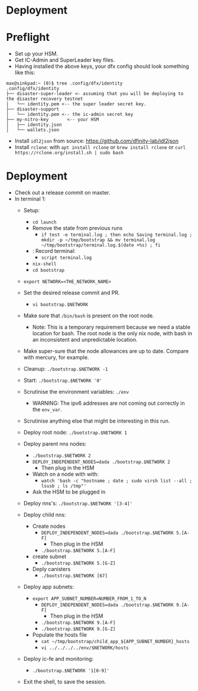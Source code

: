 Deployment
==========

# Preflight
* Set up your HSM.
* Get IC-Admin and SuperLeader key files.
* Having installed the above keys, your dfx config should look something like this:
```
max@sinkpad:~ (0)$ tree .config/dfx/identity
.config/dfx/identity
├── disaster-super-leader <- assuming that you will be deploying to the disaster recovery testnet
│   └── identity.pem <-- the super leader secret key.
├── disaster-support
│   └── identity.pem <-- the ic-admin secret key
├── my-nitro-key       <-- your HSM
│   ├── identity.json
│   └── wallets.json
```
* Install `idl2json` from source: https://github.com/dfinity-lab/idl2json
* Install `rclone`: with `apt install rclone` or `brew install rclone` or `curl https://rclone.org/install.sh | sudo bash`


# Deployment

* Check out a release commit on master.
* In terminal 1:
  * Setup:
    * `cd launch`
    * Remove the state from previous runs
      * `if test -e terminal.log ; then echo Saving terminal.log ; mkdir -p ~/tmp/bootstrap && mv terminal.log ~/tmp/bootstrap/terminal.log.$(date +%s) ; fi`
    * : Record terminal:
      * `script terminal.log`
    * `nix-shell`
    * `cd bootstrap`
  * `export NETWORK=<THE_NETWORK_NAME>`
  * Set the desired release commit and PR.
    * `vi bootstrap.$NETWORK`
  * Make sure that `/bin/bash` is present on the root node.
    * Note: This is a temporary requirement because we need a stable location for bash.  The root node is the only nix node, with bash in an inconsistent and unpredictable location.
  * Make super-sure that the node allowances are up to date.  Compare with mercury, for example.
  * Cleanup: `./bootstrap.$NETWORK -1`
  * Start:  `./bootstrap.$NETWORK '0'`
  * Scrutinise the environment variables: `./env`
    * WARNING: The ipv6 addresses are not coming out correctly in the `env_var`.
  * Scrutinise anything else that might be interesting in this run.
  * Deploy root node: `./bootstrap.$NETWORK 1`
  * Deploy parent nns nodes:
    * `./bootstrap.$NETWORK 2`
    * `DEPLOY_INDEPENDENT_NODES=dada ./bootstrap.$NETWORK 2`
      * Then plug in the HSM
    * Watch on a node with with:
      * `watch 'bash -c "hostname ; date ; sudo virsh list --all ; lsusb ; ls /tmp"'`
    * Ask the HSM to be plugged in
  * Deploy nns's: `./bootstrap.$NETWORK '[3-4]'`
  * Deploy child nns:
    * Create nodes
      * `DEPLOY_INDEPENDENT_NODES=dada ./bootstrap.$NETWORK 5.[A-F]`
        * Then plug in the HSM
      * `./bootstrap.$NETWORK 5.[A-F]`
    * create subnet
      * `./bootstrap.$NETWORK 5.[G-Z]`
    * Deply canisters
      * `./bootstrap.$NETWORK [67]`
  * Deploy app subnets:

    * `export APP_SUBNET_NUMBER=NUMBER_FROM_1_TO_N`
      * `DEPLOY_INDEPENDENT_NODES=dada ./bootstrap.$NETWORK 9.[A-F]`
        * Then plug in the HSM
      * `./bootstrap.$NETWORK 9.[A-F]`
      * `./bootstrap.$NETWORK 9.[G-Z]`
    * Populate the hosts file
      * `cat ~/tmp/bootstrap/child_app_${APP_SUBNET_NUMBER}_hosts`
      * `vi ../../../../env/$NETWORK/hosts`

  * Deploy ic-fe and monitoring:
    * `./bootstrap.$NETWORK '1[0-9]'`
  * Exit the shell, to save the session.
